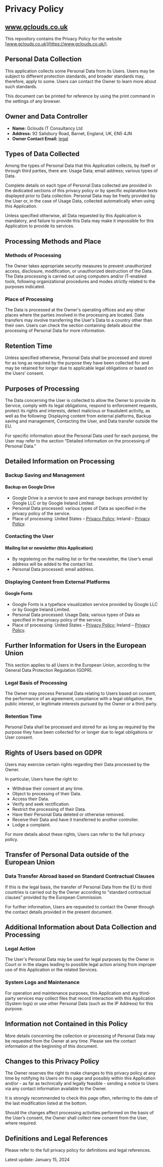 # Privacy Policy

## www.gclouds.co.uk

This repository contains the Privacy Policy for the website [www.gclouds.co.uk](https://www.gclouds.co.uk/).

## Personal Data Collection

This application collects some Personal Data from its Users. Users may be subject to different protection standards, and broader standards may, therefore, apply to some. Users can contact the Owner to learn more about such standards.

This document can be printed for reference by using the print command in the settings of any browser.

## Owner and Data Controller

- **Name:** Gclouds IT Consultancy Ltd
- **Address:** 92 Salisbury Road, Barnet, England, UK, EN5 4JN
- **Owner Contact Email:** [legal](mailto:legal@gclouds.co.uk)

## Types of Data Collected

Among the types of Personal Data that this Application collects, by itself or through third parties, there are: Usage Data; email address; various types of Data.

Complete details on each type of Personal Data collected are provided in the dedicated sections of this privacy policy or by specific explanation texts displayed prior to Data collection. Personal Data may be freely provided by the User or, in the case of Usage Data, collected automatically when using this Application.

Unless specified otherwise, all Data requested by this Application is mandatory, and failure to provide this Data may make it impossible for this Application to provide its services.

## Processing Methods and Place

### Methods of Processing

The Owner takes appropriate security measures to prevent unauthorized access, disclosure, modification, or unauthorized destruction of the Data. The Data processing is carried out using computers and/or IT-enabled tools, following organizational procedures and modes strictly related to the purposes indicated.

### Place of Processing

The Data is processed at the Owner's operating offices and any other places where the parties involved in the processing are located. Data transfers may involve transferring the User's Data to a country other than their own. Users can check the section containing details about the processing of Personal Data for more information.

## Retention Time

Unless specified otherwise, Personal Data shall be processed and stored for as long as required by the purpose they have been collected for and may be retained for longer due to applicable legal obligations or based on the Users’ consent.

## Purposes of Processing

The Data concerning the User is collected to allow the Owner to provide its Service, comply with its legal obligations, respond to enforcement requests, protect its rights and interests, detect malicious or fraudulent activity, as well as the following: Displaying content from external platforms, Backup saving and management, Contacting the User, and Data transfer outside the EU.

For specific information about the Personal Data used for each purpose, the User may refer to the section “Detailed information on the processing of Personal Data.”

## Detailed Information on Processing

### Backup Saving and Management

#### Backup on Google Drive

- Google Drive is a service to save and manage backups provided by Google LLC or by Google Ireland Limited.
- Personal Data processed: various types of Data as specified in the privacy policy of the service.
- Place of processing: United States – [Privacy Policy](https://policies.google.com/privacy?hl=en-US&gl=US); Ireland – [Privacy Policy](https://policies.google.com/privacy?hl=en-US&gl=IE).

### Contacting the User

#### Mailing list or newsletter (this Application)

- By registering on the mailing list or for the newsletter, the User’s email address will be added to the contact list.
- Personal Data processed: email address.

### Displaying Content from External Platforms

#### Google Fonts

- Google Fonts is a typeface visualization service provided by Google LLC or by Google Ireland Limited.
- Personal Data processed: Usage Data; various types of Data as specified in the privacy policy of the service.
- Place of processing: United States – [Privacy Policy](https://policies.google.com/privacy?hl=en-US&gl=US); Ireland – [Privacy Policy](https://policies.google.com/privacy?hl=en-US&gl=IE).

## Further Information for Users in the European Union

This section applies to all Users in the European Union, according to the General Data Protection Regulation (GDPR).

### Legal Basis of Processing

The Owner may process Personal Data relating to Users based on consent, the performance of an agreement, compliance with a legal obligation, the public interest, or legitimate interests pursued by the Owner or a third party.

### Retention Time

Personal Data shall be processed and stored for as long as required by the purpose they have been collected for or longer due to legal obligations or User consent.

## Rights of Users based on GDPR

Users may exercise certain rights regarding their Data processed by the Owner.

In particular, Users have the right to:

- Withdraw their consent at any time.
- Object to processing of their Data.
- Access their Data.
- Verify and seek rectification.
- Restrict the processing of their Data.
- Have their Personal Data deleted or otherwise removed.
- Receive their Data and have it transferred to another controller.
- Lodge a complaint.

For more details about these rights, Users can refer to the full privacy policy.

## Transfer of Personal Data outside of the European Union

### Data Transfer Abroad based on Standard Contractual Clauses

If this is the legal basis, the transfer of Personal Data from the EU to third countries is carried out by the Owner according to “standard contractual clauses” provided by the European Commission.

For further information, Users are requested to contact the Owner through the contact details provided in the present document.

## Additional Information about Data Collection and Processing

### Legal Action

The User's Personal Data may be used for legal purposes by the Owner in Court or in the stages leading to possible legal action arising from improper use of this Application or the related Services.

### System Logs and Maintenance

For operation and maintenance purposes, this Application and any third-party services may collect files that record interaction with this Application (System logs) or use other Personal Data (such as the IP Address) for this purpose.

## Information not Contained in this Policy

More details concerning the collection or processing of Personal Data may be requested from the Owner at any time. Please see the contact information at the beginning of this document.

## Changes to this Privacy Policy

The Owner reserves the right to make changes to this privacy policy at any time by notifying its Users on this page and possibly within this Application and/or - as far as technically and legally feasible - sending a notice to Users via any contact information available to the Owner.

It is strongly recommended to check this page often, referring to the date of the last modification listed at the bottom.

Should the changes affect processing activities performed on the basis of the User’s consent, the Owner shall collect new consent from the User, where required.

## Definitions and Legal References

Please refer to the full privacy policy for definitions and legal references.

Latest update: January 15, 2024
